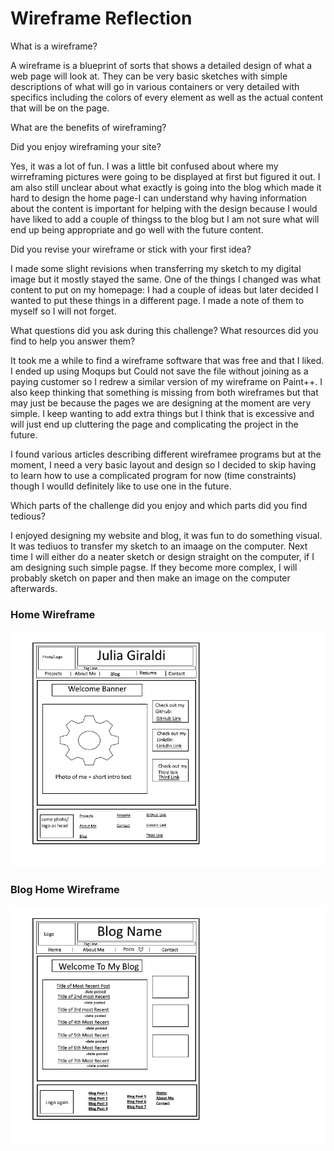 # Wireframe Reflection


What is a wireframe?


A wireframe is a blueprint of sorts that shows a detailed design of what a web page will look at. They can be very basic sketches with simple descriptions of what will go in various containers or very detailed with specifics including the colors of every element as well as the actual content that will be on the page.


What are the benefits of wireframing?


Did you enjoy wireframing your site?


Yes, it was a lot of fun. I was a little bit confused about where my wirreframing pictures were going to be displayed at first but figured it out. I am also still unclear about what exactly is going into the blog which made it hard to design the home page-I can understand why having information about the content is important for helping with the design because I would have liked to add a couple of thingss to the blog but I am not sure what will end up being appropriate and go well with the future content.


Did you revise your wireframe or stick with your first idea?


I made some slight revisions when transferring my sketch to my digital image but it mostly stayed the same. One of the things I changed was what content to put on my homepage: I had a couple of ideas but later decided I wanted to put these things in a different page. I made a note of them to myself so I will not forget.


What questions did you ask during this challenge? What resources did you find to help you answer them?


It took me a while to find a wireframe software that was free and that I liked. I ended up using Moqups but Could not save the file without joining as a paying customer so I redrew a similar version of my wireframe on Paint++. I also keep thinking that something is missing from both wireframes but that may just be because the pages we are designing at the moment are very simple. I keep wanting to add extra things but I think that is excessive and will just end up cluttering the page and complicating the project in the future.

I found various articles describing different wireframee programs but at the moment, I need a very basic layout and design so I decided to skip having to learn how to use a complicated program for now (time constraints) though I woulld definitely like to use one in the future.


Which parts of the challenge did you enjoy and which parts did you find tedious?


I enjoyed designing my website and blog, it was fun to do something visual. It was tediuos to transfer my sketch to an imaage on the computer. Next time I will either do a neater sketch or design straight on the computer, if I am designing such simple pagse. If they become more complex, I will probably sketch on paper and then make an image on the computer afterwards.

### Home Wireframe
![Wireframe Index](/week-2/imgs/wireframe-index.JPG "My Wireframe")


### Blog Home Wireframe
![Wireframe Blog Index](/week-2/imgs/wireframe-blog-index.JPG "My Blog Wireframe")